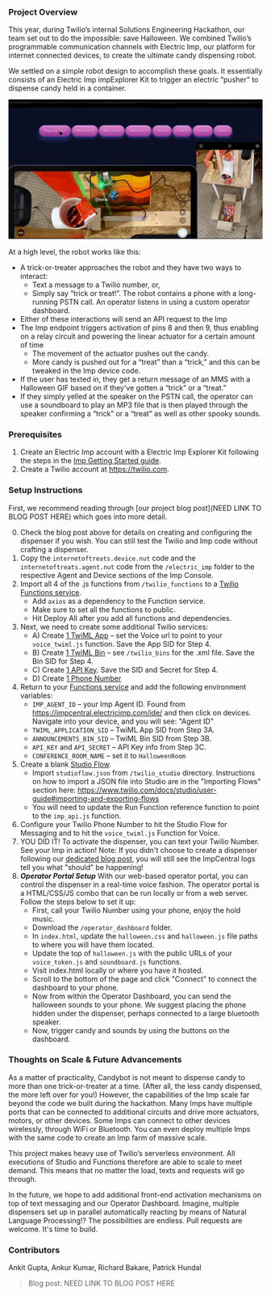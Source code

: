 ### Project Overview

This year, during Twilio’s internal Solutions Engineering Hackathon, our team set out to do the impossible: save Halloween. We combined Twilio’s programmable communication channels with Electric Imp, our platform for internet connected devices, to create the ultimate candy dispensing robot. 

We settled on a simple robot design to accomplish these goals. It essentially consists of an Electric Imp impExplorer Kit to trigger an electric “pusher” to dispense candy held in a container. 

![Candybot In Use](candybot_in_use.gif)

At a high level, the robot works like this:
- A trick-or-treater approaches the robot and they have two ways to interact:
  - Text a message to a Twilio number, or, 
  - Simply say “trick or treat!”. The robot contains a phone with a long-running PSTN call. An operator listens in using a custom operator dashboard.
- Either of these interactions will send an API request to the Imp
- The Imp endpoint triggers activation of pins 8 and then 9, thus enabling on a relay circuit and powering the linear actuator for a certain amount of time 
  - The movement of the actuator pushes out the candy. 
  - More candy is pushed out for a “treat” than a “trick,” and this can be tweaked in the Imp device code. 
- If the user has texted in, they get a return message of an MMS with a Halloween GIF based on if they’ve gotten a “trick” or a “treat.” 
- If they simply yelled at the speaker on the PSTN call, the operator can use a soundboard to play an MP3 file that is then played through the speaker confirming a “trick” or a “treat” as well as other spooky sounds. 

### Prerequisites
1. Create an Electric Imp account with a Electric Imp Explorer Kit following the steps in the [Imp Getting Started guide](https://developer.electricimp.com/gettingstarted/explorer).
2. Create a Twilio account at https://twilio.com.

### Setup Instructions

First, we recommend reading through [our project blog post](NEED LINK TO BLOG POST HERE) which goes into more detail.

0. Check the blog post above for details on creating and configuring the dispenser if you wish. You can still test the Twilio and Imp code without crafting a dispenser.
1. Copy the ```internetoftreats.device.nut``` code and the ```internetoftreats.agent.nut``` code from the ```/electric_imp``` folder to the respective Agent and Device sections of the Imp Console.
2. Import all 4 of the .js functions from ```/twilio_functions``` to a [Twilio Functions service](https://www.twilio.com/console/functions/overview/services).
	* Add ```axios``` as a dependency to the Function service.
	* Make sure to set all the functions to public.
	* Hit Deploy All after you add all functions and dependencies.
3. Next, we need to create some additional Twilio services: 
	* A) Create [1 TwiML App](https://www.twilio.com/console/voice/twiml/apps/create) – set the Voice url to point to your ```voice_twiml.js``` function. Save the App SID for Step 4. 
	* B) Create [1 TwiML Bin](https://www.twilio.com/console/twiml-bins/create) – see ```/twilio_bins``` for the .xml file. Save the Bin SID for Step 4.
	* C) Create [1 API Key](https://www.twilio.com/console/voice/settings/api-keys/create). Save the SID and Secret for Step 4.
	* D) Create [1 Phone Number](https://www.twilio.com/console/phone-numbers/search)
4. Return to your [Functions service](https://www.twilio.com/console/functions/overview/services) and add the following environment variables:
	* ```IMP_AGENT_ID``` – your Imp Agent ID. Found from https://impcentral.electricimp.com/ide/ and then click on devices. Navigate into your device, and you will see: "Agent ID"
	* ```TWIML_APPLICATION_SID``` – TwiML App SID from Step 3A. 
	* ```ANNOUNCEMENTS_BIN_SID``` – TwiML Bin SID from Step 3B.
	* ```API_KEY``` and ```API_SECRET``` – API Key info from Step 3C.
	* ```CONFERENCE_ROOM_NAME``` – set it to ```HalloweenRoom```
5. Create a blank [Studio Flow](https://www.twilio.com/console/studio/flows). 
	* Import ```studioflow.json``` from ```/twilio_studio``` directory. Instructions on how to import a JSON file into Studio are in the "Importing Flows" section here: https://www.twilio.com/docs/studio/user-guide#importing-and-exporting-flows
	* You will need to update the Run Function reference function to point to the ```imp_api.js``` function.
6. Configure your Twilio Phone Number to hit the Studio Flow for Messaging and to hit the ```voice_twiml.js``` Function for Voice.
7. YOU DID IT! To activate the dispenser, you can text your Twilio Number. See your Imp in action! Note: If you didn't choose to create a dispenser following our [dedicated blog post](https://docs.google.com/document/d/1fY5S2Kl-1uOMibUPHjaAW9hFMA7fUzi_cV6br8jPc98/edit?usp=sharing), you will still see the ImpCentral logs tell you what "should" be happening!
8. ***Operator Portal Setup*** With our web-based operator portal, you can control the dispenser in a real-time voice fashion. The operator portal is a HTML/CSS/JS combo that can be run locally or from a web server. Follow the steps below to set it up:
	* First, call your Twilio Number using your phone, enjoy the hold music. 
	* Download the ```/operator_dashboard``` folder.
	* In ```index.html```, update the ```halloween.css``` and ```halloween.js``` file paths to where you will have them located. 
	* Update the top of ```halloween.js``` with the public URLs of your ```voice_token.js``` and ```soundboard.js``` functions.
	* Visit index.html locally or where you have it hosted. 
	* Scroll to the bottom of the page and click "Connect" to connect the dashboard to your phone.
	* Now from within the Operator Dashboard, you can send the halloween sounds to your phone. We suggest placing the phone hidden under the dispenser, perhaps connected to a large bluetooth speaker.
	* Now, trigger candy and sounds by using the buttons on the dashboard.

### Thoughts on Scale & Future Advancements
As a matter of practicality, Candybot is not meant to dispense candy to more than one trick-or-treater at a time. (After all, the less candy dispensed, the more left over for you!) However, the capabilities of the Imp scale far beyond the code we built during the hackathon. Many Imps have multiple ports that can be connected to additional circuits and drive more actuators, motors, or other devices. Some Imps can connect to other devices wirelessly, through WiFi or Bluetooth. You can even deploy multiple Imps with the same code to create an Imp farm of massive scale. 

This project makes heavy use of Twilio’s serverless environment. All executions of Studio and Functions therefore are able to scale to meet demand. This means that no matter the load, texts and requests will go through.

In the future, we hope to add additional front-end activation mechanisms on top of text messaging and our Operator Dashboard. Imagine, multiple dispensers set up in parallel automatically reacting by means of Natural Language Processing!? The possibilities are endless. Pull requests are welcome. It's time to build. 

### Contributors
Ankit Gupta, Ankur Kumar, Richard Bakare, Patrick Hundal

> Blog post: NEED LINK TO BLOG POST HERE
